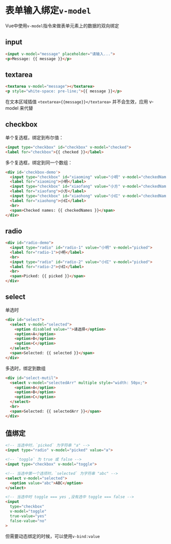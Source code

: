 # 表单输入绑定`v-model`

Vue中使用`v-model`指令来做表单元素上的数据的双向绑定

## input

```html
<input v-model="message" placeholder="请输入...">
<p>Message: {{ message }}</p>
```

## textarea

```html
<textarea v-model="message"></textarea>
<p style="white-space: pre-line;">{{ message }}</p>
```

在文本区域插值 `<textarea>{{message}}</textarea>` 并不会生效，应用 v-model 来代替

## checkbox

单个复选框，绑定到布尔值：

```html
<input type="checkbox" id="checkbox" v-model="checked">
<label for="checkbox">{{ checked }}</label>
```

多个复选框，绑定到同一个数组：

```html
<div id='checkbox-demo'>
  <input type="checkbox" id="xiaoming" value="小明" v-model="checkedNames">
  <label for="xiaoming">小明</label>
  <input type="checkbox" id="xiaofang" value="小方" v-model="checkedNames">
  <label for="xiaofang">小方</label>
  <input type="checkbox" id="xiaohong" value="小红" v-model="checkedNames">
  <label for="xiaohong">小红</label>
  <br>
  <span>Checked names: {{ checkedNames }}</span>
</div>
```

## radio

```html
<div id="radio-demo">
  <input type="radio" id="radio-1" value="小明" v-model="picked">
  <label for="radio-1">小明</label>
  <br>
  <input type="radio" id="radio-2" value="小红" v-model="picked">
  <label for="radio-2">小红</label>
  <br>
  <span>Picked: {{ picked }}</span>
</div>
```

## select

单选时

```html
<div id="select">
  <select v-model="selected">
    <option disabled value="">请选择</option>
    <option>A</option>
    <option>B</option>
    <option>C</option>
  </select>
  <span>Selected: {{ selected }}</span>
</div>
```

多选时，绑定到数组

```html
<div id="select-mutil">
  <select v-model="selectedArr" multiple style="width: 50px;">
    <option>A</option>
    <option>B</option>
    <option>C</option>
  </select>
  <br>
  <span>Selected: {{ selectedArr }}</span>
</div>
```

## 值绑定

```html
<!-- 当选中时，`picked` 为字符串 "a" -->
<input type="radio" v-model="picked" value="a">

<!-- `toggle` 为 true 或 false -->
<input type="checkbox" v-model="toggle">

<!-- 当选中第一个选项时，`selected` 为字符串 "abc" -->
<select v-model="selected">
  <option value="abc">ABC</option>
</select>

<!-- 当选中时 toggle === yes ,没有选中 toggle === false -->
<input
  type="checkbox"
  v-model="toggle"
  true-value="yes"
  false-value="no"
>
```

但需要动态绑定的时候，可以使用`v-bind:value`